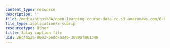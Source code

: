 ```yaml
---
content_type: resource
description: ''
file: /media/https%3A/open-learning-course-data-rc.s3.amazonaws.com/6-042j-mathematics-for-computer-science-spring-2015/26c4b52a86e25edda2463089af861346_m07lrb7m0D0.vtt
file_type: application/x-subrip
resourcetype: Other
title: 3play caption file
uid: 26c4b52a-86e2-5edd-a246-3089af861346
---
```

